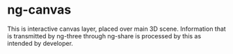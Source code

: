 # ng-canvas

This is interactive canvas layer, placed over main 3D scene. Information that is transmitted by ng-three through ng-share is processed by this as intended by developer.
